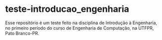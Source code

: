 # teste-introducao_engenharia
Esse repositório é um teste feito na disciplina de Introdução à Engenharia, no primeiro período do curso de Engenharia de Computação, na UTFPR, Pato Branco-PR.
